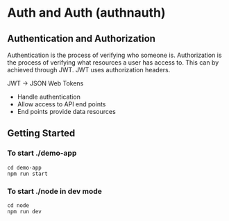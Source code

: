 # Auth and Auth (authnauth)

## Authentication and Authorization

Authentication is the process of verifying who someone is.
Authorization is the process of verifying what resources a user has access to. This can by achieved through JWT. JWT uses authorization headers.

JWT -> JSON Web Tokens

- Handle authentication
- Allow access to API end points
- End points provide data resources

## Getting Started

### To start ./demo-app
```
cd demo-app
npm run start
```
### To start ./node in dev mode
```
cd node
npm run dev
```
